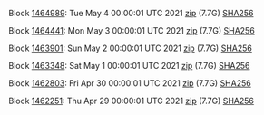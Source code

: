 Block [1464989](https://insight.dash.org/insight/block/000000000000000f9b8bdd255a4cc64c24c9d3412a213f7032878272b47876b0): Tue May  4 00:00:01 UTC 2021 [zip](https://dash-bootstrap.ams3.digitaloceanspaces.com/mainnet/2021-05-04/bootstrap.dat.zip) (7.7G) [SHA256](https://dash-bootstrap.ams3.digitaloceanspaces.com/mainnet/2021-05-04/sha256.txt)

Block [1464441](https://insight.dash.org/insight/block/000000000000000353cc0f4730d04c3a98919a790c3d83273de018bf1643f6ba): Mon May  3 00:00:01 UTC 2021 [zip](https://dash-bootstrap.ams3.digitaloceanspaces.com/mainnet/2021-05-03/bootstrap.dat.zip) (7.7G) [SHA256](https://dash-bootstrap.ams3.digitaloceanspaces.com/mainnet/2021-05-03/sha256.txt)

Block [1463901](https://insight.dash.org/insight/block/000000000000000fd369e43c3c8ed84c177285e4ea18e86f4b8bdf942ad08212): Sun May  2 00:00:01 UTC 2021 [zip](https://dash-bootstrap.ams3.digitaloceanspaces.com/mainnet/2021-05-02/bootstrap.dat.zip) (7.7G) [SHA256](https://dash-bootstrap.ams3.digitaloceanspaces.com/mainnet/2021-05-02/sha256.txt)

Block [1463348](https://insight.dash.org/insight/block/000000000000000d566771296a89715b60b46ac443e507ef86f51330081344a0): Sat May  1 00:00:01 UTC 2021 [zip](https://dash-bootstrap.ams3.digitaloceanspaces.com/mainnet/2021-05-01/bootstrap.dat.zip) (7.7G) [SHA256](https://dash-bootstrap.ams3.digitaloceanspaces.com/mainnet/2021-05-01/sha256.txt)

Block [1462803](https://insight.dash.org/insight/block/00000000000000001f2c6b9b6c069ef0169d97511eaff9441c716e29c25238d2): Fri Apr 30 00:00:01 UTC 2021 [zip](https://dash-bootstrap.ams3.digitaloceanspaces.com/mainnet/2021-04-30/bootstrap.dat.zip) (7.7G) [SHA256](https://dash-bootstrap.ams3.digitaloceanspaces.com/mainnet/2021-04-30/sha256.txt)

Block [1462251](https://insight.dash.org/insight/block/00000000000000169f82e6ba8e5ce0bb78374b576b0f45502db742e3f4d9c72f): Thu Apr 29 00:00:01 UTC 2021 [zip](https://dash-bootstrap.ams3.digitaloceanspaces.com/mainnet/2021-04-29/bootstrap.dat.zip) (7.7G) [SHA256](https://dash-bootstrap.ams3.digitaloceanspaces.com/mainnet/2021-04-29/sha256.txt)
